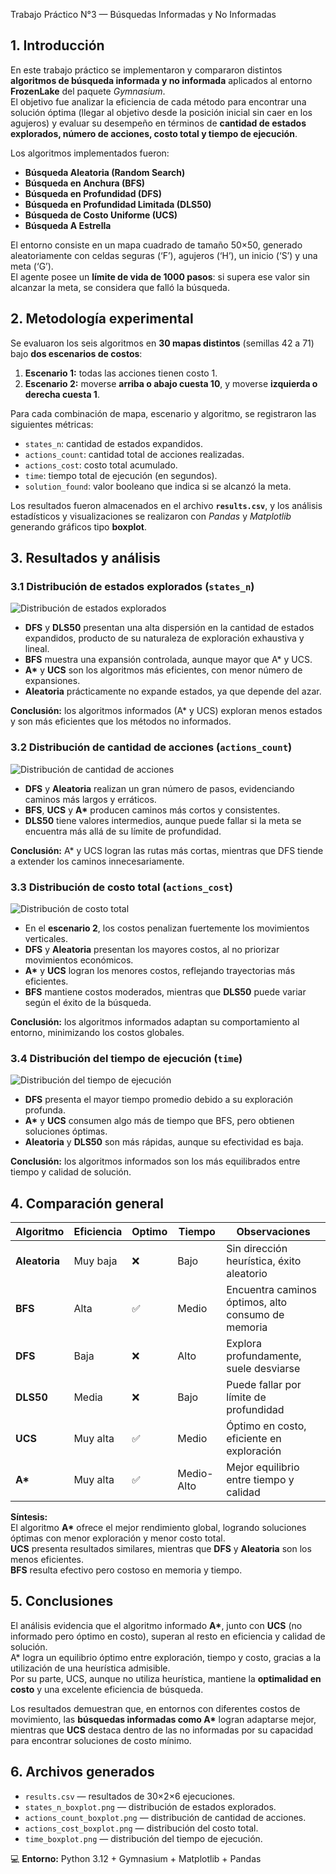 Trabajo Práctico N°3 — Búsquedas Informadas y No Informadas

## 1. Introducción

En este trabajo práctico se implementaron y compararon distintos **algoritmos de búsqueda informada y no informada** aplicados al entorno **FrozenLake** del paquete *Gymnasium*.  
El objetivo fue analizar la eficiencia de cada método para encontrar una solución óptima (llegar al objetivo desde la posición inicial sin caer en los agujeros) y evaluar su desempeño en términos de **cantidad de estados explorados, número de acciones, costo total y tiempo de ejecución**.

Los algoritmos implementados fueron:

* **Búsqueda Aleatoria (Random Search)**
* **Búsqueda en Anchura (BFS)**
* **Búsqueda en Profundidad (DFS)**
* **Búsqueda en Profundidad Limitada (DLS50)**
* **Búsqueda de Costo Uniforme (UCS)**
* **Búsqueda A Estrella**

El entorno consiste en un mapa cuadrado de tamaño 50×50, generado aleatoriamente con celdas seguras (‘F’), agujeros (‘H’), un inicio (‘S’) y una meta (‘G’).  
El agente posee un **límite de vida de 1000 pasos**: si supera ese valor sin alcanzar la meta, se considera que falló la búsqueda.

## 2. Metodología experimental

Se evaluaron los seis algoritmos en **30 mapas distintos** (semillas 42 a 71) bajo **dos escenarios de costos**:

1. **Escenario 1:** todas las acciones tienen costo 1.  
2. **Escenario 2:** moverse **arriba o abajo cuesta 10**, y moverse **izquierda o derecha cuesta 1**.

Para cada combinación de mapa, escenario y algoritmo, se registraron las siguientes métricas:

* `states_n`: cantidad de estados expandidos.  
* `actions_count`: cantidad total de acciones realizadas.  
* `actions_cost`: costo total acumulado.  
* `time`: tiempo total de ejecución (en segundos).  
* `solution_found`: valor booleano que indica si se alcanzó la meta.

Los resultados fueron almacenados en el archivo **`results.csv`**, y los análisis estadísticos y visualizaciones se realizaron con *Pandas* y *Matplotlib* generando gráficos tipo **boxplot**.

## 3. Resultados y análisis

### 3.1 Distribución de estados explorados (`states_n`)

![Distribución de estados explorados](images/states_n_boxplot.png)

* **DFS** y **DLS50** presentan una alta dispersión en la cantidad de estados expandidos, producto de su naturaleza de exploración exhaustiva y lineal.  
* **BFS** muestra una expansión controlada, aunque mayor que A\* y UCS.  
* **A\*** y **UCS** son los algoritmos más eficientes, con menor número de expansiones.  
* **Aleatoria** prácticamente no expande estados, ya que depende del azar.

**Conclusión:** los algoritmos informados (A\* y UCS) exploran menos estados y son más eficientes que los métodos no informados.

### 3.2 Distribución de cantidad de acciones (`actions_count`)

![Distribución de cantidad de acciones](images/actions_count_boxplot.png)

* **DFS** y **Aleatoria** realizan un gran número de pasos, evidenciando caminos más largos y erráticos.  
* **BFS**, **UCS** y **A\*** producen caminos más cortos y consistentes.  
* **DLS50** tiene valores intermedios, aunque puede fallar si la meta se encuentra más allá de su límite de profundidad.

**Conclusión:** A\* y UCS logran las rutas más cortas, mientras que DFS tiende a extender los caminos innecesariamente.

### 3.3 Distribución de costo total (`actions_cost`)

![Distribución de costo total](images/actions_cost_boxplot.png)

* En el **escenario 2**, los costos penalizan fuertemente los movimientos verticales.  
* **DFS** y **Aleatoria** presentan los mayores costos, al no priorizar movimientos económicos.  
* **A\*** y **UCS** logran los menores costos, reflejando trayectorias más eficientes.  
* **BFS** mantiene costos moderados, mientras que **DLS50** puede variar según el éxito de la búsqueda.

**Conclusión:** los algoritmos informados adaptan su comportamiento al entorno, minimizando los costos globales.

### 3.4 Distribución del tiempo de ejecución (`time`)

![Distribución del tiempo de ejecución](images/time_boxplot.png)

* **DFS** presenta el mayor tiempo promedio debido a su exploración profunda.  
* **A\*** y **UCS** consumen algo más de tiempo que BFS, pero obtienen soluciones óptimas.  
* **Aleatoria** y **DLS50** son más rápidas, aunque su efectividad es baja.

**Conclusión:** los algoritmos informados son los más equilibrados entre tiempo y calidad de solución.

## 4. Comparación general

| Algoritmo | Eficiencia | Optimo | Tiempo | Observaciones |
|------------|-------------|-------------|---------|----------------|
| **Aleatoria** | Muy baja | ❌ | Bajo | Sin dirección heurística, éxito aleatorio |
| **BFS** | Alta | ✅ | Medio | Encuentra caminos óptimos, alto consumo de memoria |
| **DFS** | Baja | ❌ | Alto | Explora profundamente, suele desviarse |
| **DLS50** | Media | ❌ | Bajo | Puede fallar por límite de profundidad |
| **UCS** | Muy alta | ✅ | Medio | Óptimo en costo, eficiente en exploración |
| **A\*** | Muy alta | ✅ | Medio-Alto | Mejor equilibrio entre tiempo y calidad |

**Síntesis:**  
El algoritmo **A\*** ofrece el mejor rendimiento global, logrando soluciones óptimas con menor exploración y menor costo total.  
**UCS** presenta resultados similares, mientras que **DFS** y **Aleatoria** son los menos eficientes.  
**BFS** resulta efectivo pero costoso en memoria y tiempo.

## 5. Conclusiones

El análisis evidencia que el algoritmo informado **A\***, junto con **UCS** (no informado pero óptimo en costo), superan al resto en eficiencia y calidad de solución.  
A\* logra un equilibrio óptimo entre exploración, tiempo y costo, gracias a la utilización de una heurística admisible.  
Por su parte, UCS, aunque no utiliza heurística, mantiene la **optimalidad en costo** y una excelente eficiencia de búsqueda.

Los resultados demuestran que, en entornos con diferentes costos de movimiento, las **búsquedas informadas como A\*** logran adaptarse mejor, mientras que **UCS** destaca dentro de las no informadas por su capacidad para encontrar soluciones de costo mínimo.


## 6. Archivos generados

* `results.csv` — resultados de 30×2×6 ejecuciones.  
* `states_n_boxplot.png` — distribución de estados explorados.  
* `actions_count_boxplot.png` — distribución de cantidad de acciones.  
* `actions_cost_boxplot.png` — distribución del costo total.  
* `time_boxplot.png` — distribución del tiempo de ejecución.

💻 **Entorno:** Python 3.12 + Gymnasium + Matplotlib + Pandas  

